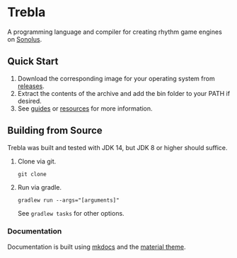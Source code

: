 # Trebla
A programming language and compiler for creating rhythm game engines on [Sonolus](https://sonolus.com).

## Quick Start
1. Download the corresponding image for your operating system from [releases](https://github.com/qwewqa/trebla/releases).
2. Extract the contents of the archive and add the bin folder to your PATH if desired.
3. See [guides](guides/server-setup.md) or [resources](resources/quick-reference.md) for more information.

## Building from Source
Trebla was built and tested with JDK 14, but JDK 8 or higher should suffice.

1. Clone via git.
    ```
    git clone 
    ```
2. Run via gradle.
    ```
    gradlew run --args="[arguments]"
    ```
    See `gradlew tasks` for other options.
    
### Documentation
Documentation is built using [mkdocs](https://www.mkdocs.org/)
and the [material theme](https://squidfunk.github.io/mkdocs-material/).